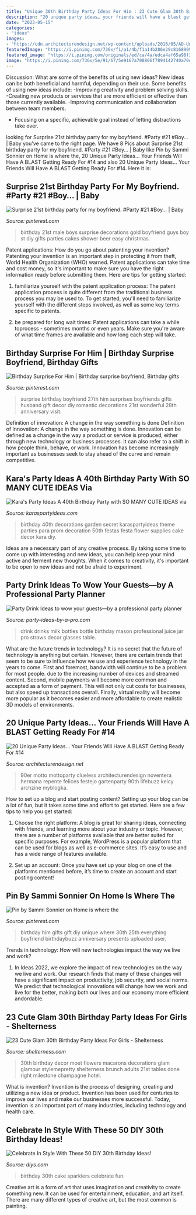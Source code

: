```yaml
---
title: "Unique 30th Birthday Party Ideas For Him : 23 Cute Glam 30th Birthday Party Ideas For Girls"
description: "20 unique party ideas… your friends will have a blast getting ready for #14"
date: "2023-05-15"
categories:
- "ideas"
images:
- "https://cdn.architecturendesign.net/wp-content/uploads/2016/05/AD-Unique-Party-Themes-06.jpg"
featuredImage: "https://i.pinimg.com/736x/f1/a1/4b/f1a14b286e29c8168909e0275e24e374.jpg"
featured_image: "https://i.pinimg.com/originals/ed/ca/4a/edca4af65a98f39164c0de53b42c4214.jpg"
image: "https://i.pinimg.com/736x/5e/91/67/5e9167a708806f7894142740a70e3178--st-birthday-parties-birthday-party-ideas.jpg"
---
```



Discussion: What are some of the benefits of using new ideas?
New ideas can be both beneficial and harmful, depending on their use. Some benefits of using new ideas include: 
-Improving creativity and problem solving skills.
-Creating new products or services that are more efficient or effective than those currently available.
-Improving communication and collaboration between team members. 
- Focusing on a specific, achievable goal instead of letting distractions take over.

	

		
looking for Surprise 21st birthday party for my boyfriend. #Party #21 #Boy… | Baby you've came to the right page. We have 8 Pics about Surprise 21st birthday party for my boyfriend. #Party #21 #Boy… | Baby like Pin by Sammi Sonnier on Home is where the, 20 Unique Party Ideas… Your Friends Will Have A BLAST Getting Ready For #14 and also 20 Unique Party Ideas… Your Friends Will Have A BLAST Getting Ready For #14. Here it is:
		
    
## Surprise 21st Birthday Party For My Boyfriend. #Party #21 #Boy… | Baby

<img loading=lazy src="https://i.pinimg.com/736x/5e/91/67/5e9167a708806f7894142740a70e3178--st-birthday-parties-birthday-party-ideas.jpg" onerror="this.onerror=null;this.src='https://tse3.mm.bing.net/th?id=OIP.9rMAd2PxRDq8KXfCalAQpAHaJ3&amp;pid=15.1';" alt="Surprise 21st birthday party for my boyfriend. #Party #21 #Boy… | Baby">

_Source: pinterest.com_

>birthday 21st male boys surprise decorations gold boyfriend guys boy st diy gifts parties cakes shower beer easy christmas. 

	

Patent applications: How do you go about patenting your invention?
Patenting your invention is an important step in protecting it from theft, World Health Organization (WHO) warned. Patent applications can take time and cost money, so it's important to make sure you have the right information ready before submitting them. Here are tips for getting started:
1. familiarize yourself with the patent application process: The patent application process is quite different from the traditional business process you may be used to. To get started, you'll need to familiarize yourself with the different steps involved, as well as some key terms specific to patents.



2. be prepared for long wait times: Patent applications can take a while toprocess - sometimes months or even years. Make sure you're aware of what time frames are available and how long each step will take.



    
## Birthday Surprise For Him | Birthday Surprise Boyfriend, Birthday Gifts

<img loading=lazy src="https://i.pinimg.com/736x/f1/a1/4b/f1a14b286e29c8168909e0275e24e374.jpg" onerror="this.onerror=null;this.src='https://tse1.mm.bing.net/th?id=OIP.YvHRKxrzxh6pfsmfvgeiMgHaJ3&amp;pid=15.1';" alt="Birthday Surprise For Him | Birthday surprise boyfriend, Birthday gifts">

_Source: pinterest.com_

>surprise birthday boyfriend 27th him surprises boyfriends gifts husband gift decor diy romantic decorations 21st wonderful 28th anniversary visit. 

	

Definition of innovation: A change in the way something is done
Definition of Innovation: A change in the way something is done. Innovation can be defined as a change in the way a product or service is produced, either through new technology or business processes. It can also refer to a shift in how people think, behave, or work. Innovation has become increasingly important as businesses seek to stay ahead of the curve and remain competitive.

    
## Kara&#039;s Party Ideas A 40th Birthday Party With SO MANY CUTE IDEAS Via

<img loading=lazy src="http://karaspartyideas.com/wp-content/uploads/2013/11/40-7.jpg" onerror="this.onerror=null;this.src='https://tse1.mm.bing.net/th?id=OIP.KyppoLMLGqdE-UXlOm5f5QHaLH&amp;pid=15.1';" alt="Kara&#039;s Party Ideas A 40th Birthday Party with SO MANY CUTE IDEAS via">

_Source: karaspartyideas.com_

>birthday 40th decorations garden secret karaspartyideas theme parties para prom decoration 50th festas festa flower supplies cake decor kara diy. 

	

Ideas are a necessary part of any creative process. By taking some time to come up with interesting and new ideas, you can help keep your mind active and ferment new thoughts. When it comes to creativity, it's important to be open to new ideas and not be afraid to experiment.

    
## Party Drink Ideas To Wow Your Guests—by A Professional Party Planner

<img loading=lazy src="http://www.party-ideas-by-a-pro.com/image-files/drinks2b.jpg" onerror="this.onerror=null;this.src='https://tse1.mm.bing.net/th?id=OIP.iM5QmNktSOxaP8RiSxzUrQHaKX&amp;pid=15.1';" alt="Party Drink Ideas to wow your guests—by a professional party planner">

_Source: party-ideas-by-a-pro.com_

>drink drinks milk bottles bottle birthday mason professional juice jar pro straws decor glasses table. 

	

What are the future trends in technology?
It is no secret that the future of technology is anything but certain. However, there are certain trends that seem to be sure to influence how we use and experience technology in the years to come. 
First and foremost, bandwidth will continue to be a problem for most people. due to the increasing number of devices and streamed content. Second, mobile payments will become more common and accepted as a form of payment. This will not only cut costs for businesses, but also speed up transactions overall. Finally, virtual reality will become more popular as it becomes easier and more affordable to create realistic 3D models of environments.

    
## 20 Unique Party Ideas… Your Friends Will Have A BLAST Getting Ready For #14

<img loading=lazy src="https://cdn.architecturendesign.net/wp-content/uploads/2016/05/AD-Unique-Party-Themes-06.jpg" onerror="this.onerror=null;this.src='https://tse3.mm.bing.net/th?id=OIP.ZhukOyqfXdTOLqbWnOdrkAHaQ6&amp;pid=15.1';" alt="20 Unique Party Ideas… Your Friends Will Have A BLAST Getting Ready For #14">

_Source: architecturendesign.net_

>90er motto mottoparty clueless architecturendesign noventera hermana repente felices festejo gartenparty 90th lifebuzz kelcy archzine myblogka. 

	

How to set up a blog and start posting content?
Setting up your blog can be a lot of fun, but it takes some time and effort to get started. Here are a few tips to help you get started:
1. Choose the right platform: A blog is great for sharing ideas, connecting with friends, and learning more about your industry or topic. However, there are a number of platforms available that are better suited for specific purposes. For example, WordPress is a popular platform that can be used for blogs as well as e-commerce sites. It’s easy to use and has a wide range of features available.

2. Set up an account: Once you have set up your blog on one of the platforms mentioned before, it’s time to create an account and start posting content!

    
## Pin By Sammi Sonnier On Home Is Where The

<img loading=lazy src="https://i.pinimg.com/originals/ed/ca/4a/edca4af65a98f39164c0de53b42c4214.jpg" onerror="this.onerror=null;this.src='https://tse2.mm.bing.net/th?id=OIP.Xa7upT_DzStOCIn3Qfj4cQHaJ4&amp;pid=15.1';" alt="Pin by Sammi Sonnier on Home is where the">

_Source: pinterest.com_

>birthday him gifts gift diy unique where 30th 25th everything boyfriend birthdaybuzz anniversary presents uploaded user. 

	

Trends in technology: How will new technologies impact the way we live and work?
1. In Ideas 2022, we explore the impact of new technologies on the way we live and work. Our research finds that many of these changes will have a significant impact on productivity, job security, and social norms. We predict that technological innovations will change how we work and live for the better, making both our lives and our economy more efficient andordable.

    
## 23 Cute Glam 30th Birthday Party Ideas For Girls - Shelterness

<img loading=lazy src="https://i.shelterness.com/2017/02/20-Moet-macarons-and-flowers-for-30th-birthday-party-decor.jpg" onerror="this.onerror=null;this.src='https://tse1.mm.bing.net/th?id=OIP.6OuU0XQCU2lfAIESgaV98AHaLG&amp;pid=15.1';" alt="23 Cute Glam 30th Birthday Party Ideas For Girls - Shelterness">

_Source: shelterness.com_

>30th birthday decor moet flowers macarons decorations glam glamour stylemepretty shelterness brunch adults 21st tables done right milestone champagne hotel. 

	

What is invention?
Invention is the process of designing, creating and utilizing a new idea or product. Invention has been used for centuries to improve our lives and make our businesses more successful. Today, invention is an important part of many industries, including technology and health care.

    
## Celebrate In Style With These 50 DIY 30th Birthday Ideas!

<img loading=lazy src="http://cdn.diys.com/wp-content/uploads/2016/12/diy-30th-birthday-sparklers.jpg" onerror="this.onerror=null;this.src='https://tse3.mm.bing.net/th?id=OIP.tRQOG1QJ_jjiGmuJcgww8AHaLH&amp;pid=15.1';" alt="Celebrate In Style With These 50 DIY 30th Birthday Ideas!">

_Source: diys.com_

>birthday 30th cake sparklers celebrate fun. 

	

Creative art is a form of art that uses imagination and creativity to create something new. It can be used for entertainment, education, and art itself. There are many different types of creative art, but the most common is painting.

